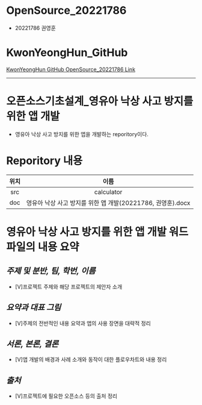 # OpenSource_20221786
* 20221786 권영훈

# KwonYeongHun_GitHub
[KwonYeongHun GitHub OpenSource_20221786 Link](https://github.com/KwonYeongHun/OpenSource_20221786)

---
# 오픈소스기초설계_영유아 낙상 사고 방지를 위한 앱 개발
* 영유아 낙상 사고 방지를 위한 앱을 개발하는 reporitory이다.

# Reporitory 내용
|위치|이름|
|:---:|:---:|
|src|calculator|
|doc|영유아 낙상 사고 방지를 위한 앱 개발(20221786, 권영훈).docx|

# 영유아 낙상 사고 방지를 위한 앱 개발 워드 파일의 내용 요약
## *주제 및 분반, 팀, 학번, 이름*
* [V]프로젝트 주제와 해당 프로젝트의 제안자 소개
## *요약과 대표 그림*
* [V]주제의 전반적인 내용 요약과 앱의 사용 장면을 대략적 정리
## *서론, 본론, 결론*
* [V]앱 개발의 배경과 사례 소개와 동작이 대한 플로우차트와 내용 정리
## *출처*
* [V]프로젝트에 필요한 오픈소스 등의 출처 정리
